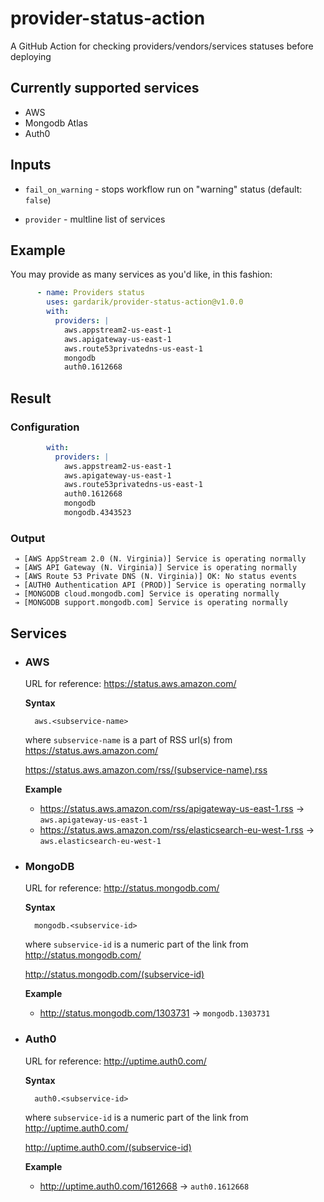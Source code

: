 # provider-status-action

A GitHub Action for checking providers/vendors/services statuses before deploying

## Currently supported services

- AWS
- Mongodb Atlas
- Auth0

## Inputs

- `fail_on_warning` - stops workflow run on "warning" status (default: `false`)

- `provider` - multline list of services
## Example

You may provide as many services as you'd like, in this fashion:

```yaml
      - name: Providers status
        uses: gardarik/provider-status-action@v1.0.0
        with:
          providers: |
            aws.appstream2-us-east-1
            aws.apigateway-us-east-1
            aws.route53privatedns-us-east-1
            mongodb
            auth0.1612668
```

## Result

### Configuration
```yaml
        with:
          providers: |
            aws.appstream2-us-east-1
            aws.apigateway-us-east-1
            aws.route53privatedns-us-east-1
            auth0.1612668
            mongodb
            mongodb.4343523
```
### Output
```
 ➔ [AWS AppStream 2.0 (N. Virginia)] Service is operating normally
 ➔ [AWS API Gateway (N. Virginia)] Service is operating normally
 ➔ [AWS Route 53 Private DNS (N. Virginia)] OK: No status events
 ➔ [AUTH0 Authentication API (PROD)] Service is operating normally
 ➔ [MONGODB cloud.mongodb.com] Service is operating normally
 ➔ [MONGODB support.mongodb.com] Service is operating normally
```
## Services

- ### AWS ###

  URL for reference: https://status.aws.amazon.com/

  **Syntax**
  ```
    aws.<subservice-name>
  ```
  where `subservice-name` is a part of RSS url(s) from https://status.aws.amazon.com/ 

  https://status.aws.amazon.com/rss/(subservice-name).rss

  **Example**

   - https://status.aws.amazon.com/rss/apigateway-us-east-1.rss -> `aws.apigateway-us-east-1`
   - https://status.aws.amazon.com/rss/elasticsearch-eu-west-1.rss -> `aws.elasticsearch-eu-west-1` 
- ### MongoDB ###

  URL for reference: http://status.mongodb.com/

  **Syntax**
  ```
    mongodb.<subservice-id>
  ```
  where `subservice-id` is a numeric part of the link from http://status.mongodb.com/

  http://status.mongodb.com/(subservice-id)

  **Example**

   - http://status.mongodb.com/1303731 -> `mongodb.1303731`
  
- ### Auth0 ###

  URL for reference: http://uptime.auth0.com/

  **Syntax**
  ```
    auth0.<subservice-id>
  ```
  where `subservice-id` is a numeric part of the link from http://uptime.auth0.com/

  http://uptime.auth0.com/(subservice-id)

  **Example**

   - http://uptime.auth0.com/1612668 -> `auth0.1612668`
  
